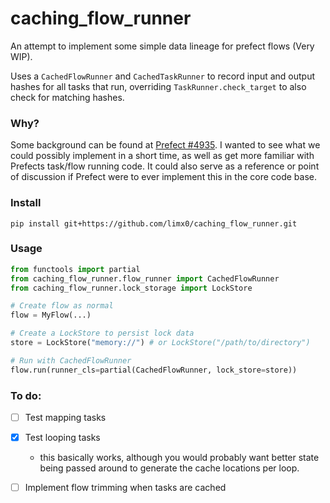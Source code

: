 # caching_flow_runner

An attempt to implement some simple data lineage for prefect flows (Very WIP). 

Uses a `CachedFlowRunner` and `CachedTaskRunner` to 
record input and output hashes for all tasks that run, overriding `TaskRunner.check_target` to also check for matching
hashes.

### Why?

Some background can be found at [Prefect #4935](https://github.com/PrefectHQ/prefect/discussions/4935). I wanted to see 
what we could possibly implement in a short time, as well as get more familiar with Prefects task/flow running code. It 
could also serve as a reference or point of discussion if Prefect were to ever implement this in the core code base.

### Install
```shell
pip install git+https://github.com/limx0/caching_flow_runner.git
```
### Usage
```python
from functools import partial
from caching_flow_runner.flow_runner import CachedFlowRunner
from caching_flow_runner.lock_storage import LockStore

# Create flow as normal
flow = MyFlow(...) 

# Create a LockStore to persist lock data
store = LockStore("memory://") # or LockStore("/path/to/directory")

# Run with CachedFlowRunner
flow.run(runner_cls=partial(CachedFlowRunner, lock_store=store))
```

### To do:
- [ ] Test mapping tasks
- [x] Test looping tasks
  - this basically works, although you would probably want better state being passed around to generate the cache locations per loop. 
- [ ] Implement flow trimming when tasks are cached

